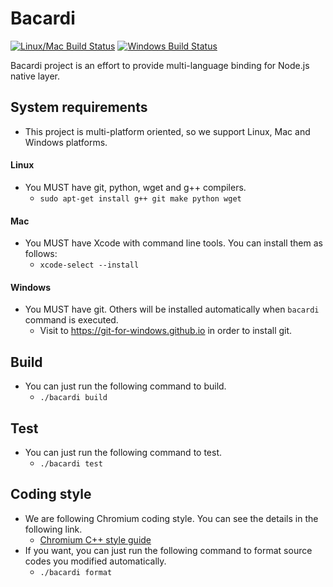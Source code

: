 Bacardi
=======

[![Linux/Mac Build Status](https://travis-ci.org/lunchclass/bacardi.svg?branch=master)](https://travis-ci.org/lunchclass/bacardi)
[![Windows Build Status](https://ci.appveyor.com/api/projects/status/vk8qn0pilfg39x0a/branch/master?svg=true)](https://ci.appveyor.com/project/romandev/bacardi/branch/master)

Bacardi project is an effort to provide multi-language binding for Node.js
native layer.

## System requirements
- This project is multi-platform oriented, so we support Linux, Mac and Windows platforms.

#### Linux
- You MUST have git, python, wget and g++ compilers.
  - ```sudo apt-get install g++ git make python wget```
#### Mac
- You MUST have Xcode with command line tools. You can install them as follows:
  - ```xcode-select --install```
#### Windows
- You MUST have git. Others will be installed automatically when ```bacardi``` command is executed.
  - Visit to https://git-for-windows.github.io in order to install git.

## Build
- You can just run the following command to build.
  - ```./bacardi build```

## Test
- You can just run the following command to test.
  - ```./bacardi test```

## Coding style
- We are following Chromium coding style. You can see the details in the following link.
  - [Chromium C++ style guide](https://chromium.googlesource.com/chromium/src/+/master/styleguide/c++/c++.md)
- If you want, you can just run the following command to format source codes you modified automatically.
  - ```./bacardi format```

